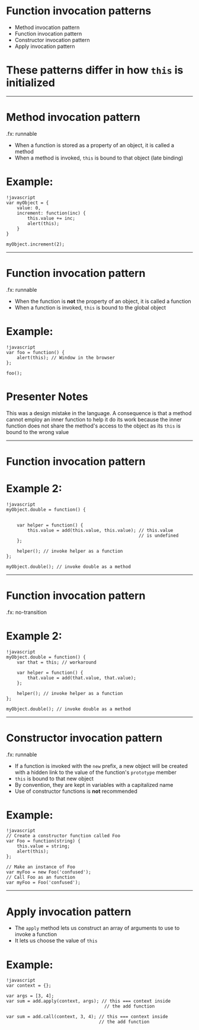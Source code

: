 # Function invocation patterns

* Method invocation pattern
* Function invocation pattern
* Constructor invocation pattern
* Apply invocation pattern

# These patterns differ in how `this` is initialized

---

# Method invocation pattern

.fx: runnable

* When a function is stored as a property of an object, it is called a method
* When a method is invoked, `this` is bound to that object (late binding)

# Example:

    !javascript
    var myObject = {
        value: 0,
        increment: function(inc) {
            this.value += inc;
            alert(this);
        }
    }

    myObject.increment(2);

---

# Function invocation pattern

.fx: runnable

* When the function is **not** the property of an object, it is called a function
* When a function is invoked, `this` is bound to the global object

# Example:

    !javascript
    var foo = function() {
        alert(this); // Window in the browser
    };

    foo();

# Presenter Notes
This was a design mistake in the language.
A consequence is that a method cannot employ an inner function to help it do its work because the inner function does not share the method's access to the object as its `this` is bound to the wrong value

---

# Function invocation pattern

# Example 2:

    !javascript
    myObject.double = function() {


        var helper = function() {
            this.value = add(this.value, this.value); // this.value
                                                      // is undefined
        };

        helper(); // invoke helper as a function
    };

    myObject.double(); // invoke double as a method

---

# Function invocation pattern

.fx: no-transition

# Example 2:

    !javascript
    myObject.double = function() {
        var that = this; // workaround

        var helper = function() {
            that.value = add(that.value, that.value);
        };

        helper(); // invoke helper as a function
    };

    myObject.double(); // invoke double as a method

---

# Constructor invocation pattern

.fx: runnable

* If a function is invoked with the `new` prefix, a new object will be created with a hidden link to the value of the function's `prototype` member
* `this` is bound to that new object
* By convention, they are kept in variables with a capitalized name
* Use of constructor functions is **not** recommended

# Example:

    !javascript
    // Create a constructor function called Foo
    var Foo = function(string) {
        this.value = string;
        alert(this);
    };

    // Make an instance of Foo
    var myFoo = new Foo('confused');
    // Call Foo as an function
    var myFoo = Foo('confused');

---

# Apply invocation pattern

* The `apply` method lets us construct an array of arguments to use to invoke a function
* It lets us choose the value of `this`

# Example:

    !javascript
    var context = {};

    var args = [3, 4];
    var sum = add.apply(context, args); // this === context inside
                                         // the add function

    var sum = add.call(context, 3, 4); // this === context inside
                                       // the add function
